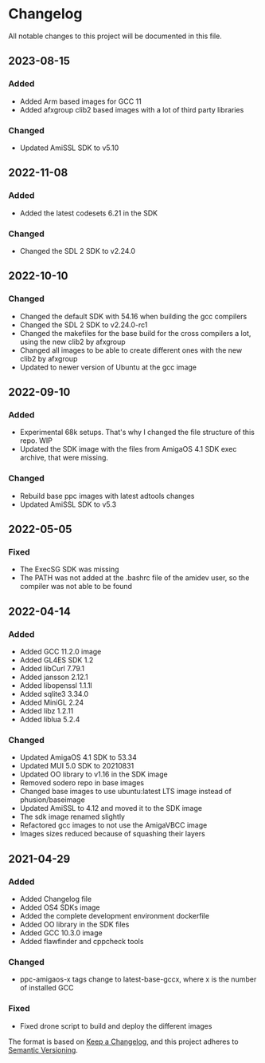 # Changelog
All notable changes to this project will be documented in this file.

## 2023-08-15
### Added
- Added Arm based images for GCC 11
- Added afxgroup clib2 based images with a lot of third party libraries

### Changed
- Updated AmiSSL SDK to v5.10

## 2022-11-08
### Added
- Added the latest codesets 6.21 in the SDK

### Changed
- Changed the SDL 2 SDK to v2.24.0

## 2022-10-10
### Changed
- Changed the default SDK with 54.16 when building the gcc compilers
- Changed the SDL 2 SDK to v2.24.0-rc1
- Changed the makefiles for the base build for the cross compilers a lot, using the new clib2 by afxgroup
- Changed all images to be able to create different ones with the new clib2 by afxgroup
- Updated to newer version of Ubuntu at the gcc image

## 2022-09-10
### Added
- Experimental 68k setups. That's why I changed the file structure of this repo. WIP
- Updated the SDK image with the files from AmigaOS 4.1 SDK exec archive, that were missing.

### Changed
- Rebuild base ppc images with latest adtools changes
- Updated AmiSSL SDK to v5.3

## 2022-05-05
### Fixed
- The ExecSG SDK was missing
- The PATH was not added at the .bashrc file of the amidev user, so the compiler was not able to be found

## 2022-04-14
### Added
- Added GCC 11.2.0 image
- Added GL4ES SDK 1.2
- Added libCurl 7.79.1
- Added jansson 2.12.1
- Added libopenssl 1.1.1l
- Added sqlite3 3.34.0
- Added MiniGL 2.24
- Added libz 1.2.11
- Added liblua 5.2.4

### Changed
- Updated AmigaOS 4.1 SDK to 53.34
- Updated MUI 5.0 SDK to 20210831
- Updated OO library to v1.16 in the SDK image
- Removed sodero repo in base images
- Changed base images to use ubuntu:latest LTS image instead of phusion/baseimage
- Updated AmiSSL to 4.12 and moved it to the SDK image
- The sdk image renamed slightly
- Refactored gcc images to not use the AmigaVBCC image
- Images sizes reduced because of squashing their layers

## 2021-04-29
### Added
- Added Changelog file
- Added OS4 SDKs image
- Added the complete development environment dockerfile
- Added OO library in the SDK files
- Added GCC 10.3.0 image
- Added flawfinder and cppcheck tools

### Changed
- ppc-amigaos-x tags change to latest-base-gccx, where x is the number of installed GCC

### Fixed
- Fixed drone script to build and deploy the different images




The format is based on [Keep a Changelog](https://keepachangelog.com/en/1.0.0/),
and this project adheres to [Semantic Versioning](https://semver.org/spec/v2.0.0.html).